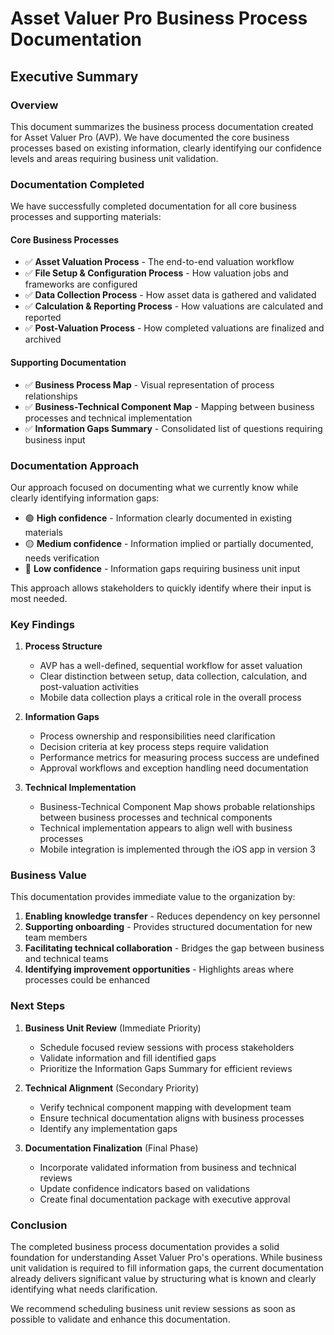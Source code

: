 # Asset Valuer Pro Business Process Documentation
## Executive Summary

### Overview
This document summarizes the business process documentation created for Asset Valuer Pro (AVP). We have documented the core business processes based on existing information, clearly identifying our confidence levels and areas requiring business unit validation.

### Documentation Completed
We have successfully completed documentation for all core business processes and supporting materials:

#### Core Business Processes
- ✅ **Asset Valuation Process** - The end-to-end valuation workflow
- ✅ **File Setup & Configuration Process** - How valuation jobs and frameworks are configured
- ✅ **Data Collection Process** - How asset data is gathered and validated
- ✅ **Calculation & Reporting Process** - How valuations are calculated and reported
- ✅ **Post-Valuation Process** - How completed valuations are finalized and archived

#### Supporting Documentation
- ✅ **Business Process Map** - Visual representation of process relationships
- ✅ **Business-Technical Component Map** - Mapping between business processes and technical implementation
- ✅ **Information Gaps Summary** - Consolidated list of questions requiring business input

### Documentation Approach
Our approach focused on documenting what we currently know while clearly identifying information gaps:

- 🟢 **High confidence** - Information clearly documented in existing materials
- 🟡 **Medium confidence** - Information implied or partially documented, needs verification
- 🔴 **Low confidence** - Information gaps requiring business unit input

This approach allows stakeholders to quickly identify where their input is most needed.

### Key Findings

1. **Process Structure**
   - AVP has a well-defined, sequential workflow for asset valuation
   - Clear distinction between setup, data collection, calculation, and post-valuation activities
   - Mobile data collection plays a critical role in the overall process

2. **Information Gaps**
   - Process ownership and responsibilities need clarification
   - Decision criteria at key process steps require validation
   - Performance metrics for measuring process success are undefined
   - Approval workflows and exception handling need documentation

3. **Technical Implementation**
   - Business-Technical Component Map shows probable relationships between business processes and technical components
   - Technical implementation appears to align well with business processes
   - Mobile integration is implemented through the iOS app in version 3

### Business Value
This documentation provides immediate value to the organization by:

1. **Enabling knowledge transfer** - Reduces dependency on key personnel
2. **Supporting onboarding** - Provides structured documentation for new team members
3. **Facilitating technical collaboration** - Bridges the gap between business and technical teams
4. **Identifying improvement opportunities** - Highlights areas where processes could be enhanced

### Next Steps

1. **Business Unit Review** (Immediate Priority)
   - Schedule focused review sessions with process stakeholders
   - Validate information and fill identified gaps
   - Prioritize the Information Gaps Summary for efficient reviews

2. **Technical Alignment** (Secondary Priority)
   - Verify technical component mapping with development team
   - Ensure technical documentation aligns with business processes
   - Identify any implementation gaps

3. **Documentation Finalization** (Final Phase)
   - Incorporate validated information from business and technical reviews
   - Update confidence indicators based on validations
   - Create final documentation package with executive approval

### Conclusion
The completed business process documentation provides a solid foundation for understanding Asset Valuer Pro's operations. While business unit validation is required to fill information gaps, the current documentation already delivers significant value by structuring what is known and clearly identifying what needs clarification.

We recommend scheduling business unit review sessions as soon as possible to validate and enhance this documentation.

